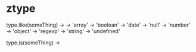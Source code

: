 # ztype

type.like(someThing)
	->
	-> 'array'
	-> 'boolean'
	-> 'date'
	-> 'null'
	-> 'number'
	-> 'object'
	-> 'regexp'
	-> 'string'
	-> 'undefined'

type.is(someThing)
	-> 
